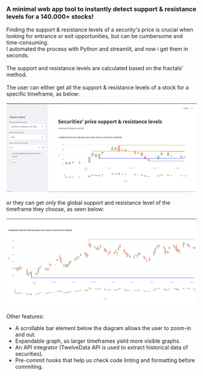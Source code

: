 ### A minimal web app tool to instantly detect support & resistance levels for a 140.000+ stocks!

Finding the support & resistance levels of a security's price is crucial when looking for entrance or exit opportunities, but can be cumbersome and time-consuming. </br>
I automated the process with Python and streamlit, and now i get them in seconds.</br>
</br>
The support and resistance levels are calculated based on the fractals' method.
</br>
</br>
The user can either get all the support & resistance levels of a stock for a specific timeframe, as below:
</br>
</br>
![Main screen](https://github.com/Ioannis-Triantafyllakis/securities-price-support-resistance-detector/blob/development/media/Main_screen.PNG)
</br>
</br>
or they can get only the global support and resistance level of the timeframe they choose, as seen below:
</br>
</br>
![Main screen](https://github.com/Ioannis-Triantafyllakis/securities-price-support-resistance-detector/blob/development/media/Main_screen_global_levels.PNG)
</br>
</br>
Other features:
* A scrollable bar element below the diagram allows the user to zoom-in and out.
* Expandable graph, so larger timeframes yield more visible graphs.
* An API integrator (TwelveData API is used to extract historical data of securities).
* Pre-commit hooks that help us check code linting and formatting before commiting.
